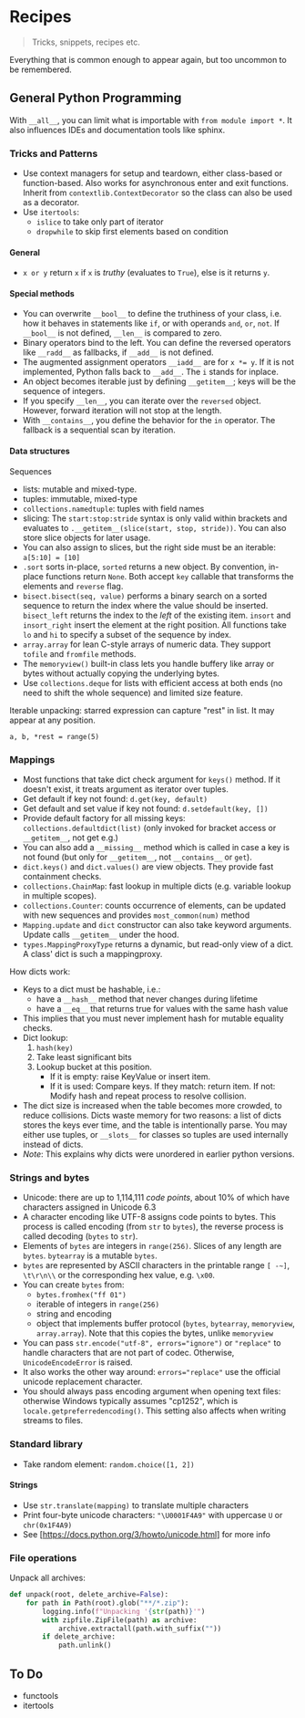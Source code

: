 # Recipes

> Tricks, snippets, recipes etc.

Everything that is common enough to appear again, but too uncommon to be
remembered.

## General Python Programming

With `__all__`, you can limit what is importable with `from module import *`.
It also influences IDEs and documentation tools like sphinx.


### Tricks and Patterns

- Use context managers for setup and teardown, either class-based or
  function-based.
  Also works for asynchronous enter and exit functions.
  Inherit from `contextlib.ContextDecorator` so the class can also be used as
  a decorator.
- Use `itertools`:
  - `islice` to take only part of iterator
  - `dropwhile` to skip first elements based on condition

#### General

- `x or y` return `x` if `x` is *truthy* (evaluates to `True`), else is it
  returns `y`.

#### Special methods

- You can overwrite `__bool__` to define the truthiness of your class, i.e. how
  it behaves in statements like `if`, or with operands `and`, `or`, `not`.
  If `__bool__` is not defined, `__len__` is compared to zero.
- Binary operators bind to the left. You can define the reversed operators like
  `__radd__` as fallbacks, if `__add__` is not defined.
- The augmented assignment operators `__iadd__` are for `x *= y`. If it is not
  implemented, Python falls back to `__add__`. The `i` stands for inplace.
- An object becomes iterable just by defining `__getitem__`; keys will be the
  sequence of integers.
- If you specify `__len__`, you can iterate over the `reversed` object. However,
  forward iteration will not stop at the length.
- With `__contains__`, you define the behavior for the `in` operator.
  The fallback is a sequential scan by iteration.


#### Data structures

Sequences

- lists: mutable and mixed-type.
- tuples: immutable, mixed-type
- `collections.namedtuple`: tuples with field names
- slicing: The `start:stop:stride` syntax is only valid within brackets and
  evaluates to `.__getitem__(slice(start, stop, stride))`. You can also store
  slice objects for later usage.
- You can also assign to slices, but the right side must be an iterable:
  `a[5:10] = [10]`
- `.sort` sorts in-place, `sorted` returns a new object. By convention,
  in-place functions return `None`. Both accept `key` callable that transforms
  the elements and `reverse` flag.
- `bisect.bisect(seq, value)` performs a binary search on a sorted sequence to
  return the index where the value should be inserted. `bisect_left` returns
  the index to the *left* of the existing item. `insort` and `insort_right`
  insert the element at the right position. All functions take `lo` and `hi` to
  specify a subset of the sequence by index.
- `array.array` for lean C-style arrays of numeric data. They support `tofile`
  and `fromfile` methods.
- The `memoryview()` built-in class lets you handle buffery like array or bytes
  without actually copying the underlying bytes.
- Use `collections.deque` for lists with efficient access at both ends (no need
  to shift the whole sequence) and limited size feature.

Iterable unpacking: starred expression can capture "rest" in list. It may
appear at any position.
```
a, b, *rest = range(5)
```

### Mappings

- Most functions that take dict check argument for `keys()` method. If it
  doesn't exist, it treats argument as iterator over tuples.
- Get default if key not found: `d.get(key, default)`
- Get default and set value if key not found: `d.setdefault(key, [])`
- Provide default factory for all missing keys: `collections.defaultdict(list)`
  (only invoked for bracket access or `__getitem__`, not get e.g.)
- You can also add a `__missing__` method which is called in case a key is not
  found (but only for `__getitem__`, not `__contains__` or `get`).
- `dict.keys()` and `dict.values()` are view objects. They provide fast
  containment checks.
- `collections.ChainMap`: fast lookup in multiple dicts (e.g. variable lookup
  in multiple scopes).
- `collections.Counter`: counts occurrence of elements, can be updated with
  new sequences and provides `most_common(num)` method
- `Mapping.update` and `dict` constructor can also take keyword arguments.
  Update calls `__getitem__` under the hood.
- `types.MappingProxyType` returns a dynamic, but read-only view of a dict.
  A class' dict is such a mappingproxy.

How dicts work:

- Keys to a dict must be hashable, i.e.:
  - have a `__hash__` method that never changes during lifetime
  - have a `__eq__` that returns true for values with the same hash value
- This implies that you must never implement hash for mutable equality checks.
- Dict lookup:
  1. `hash(key)`
  2. Take least significant bits
  3. Lookup bucket at this position.
     - If it is empty: raise KeyValue or insert item.
     - If it is used: Compare keys. If they match: return item. If not:
       Modify hash and repeat process to resolve collision.
- The dict size is increased when the table becomes more crowded, to reduce
  collisions. Dicts waste memory for two reasons: a list of dicts stores the
  keys ever time, and the table is intentionally parse. You may either use
  tuples, or `__slots__` for classes so tuples are used internally instead of
  dicts.
- *Note*: This explains why dicts were unordered in earlier python versions.

### Strings and bytes

- Unicode: there are up to 1,114,111 *code points*, about 10% of which have
  characters assigned in Unicode 6.3
- A character encoding like UTF-8 assigns code points to bytes. This process is
  called encoding (from `str` to `bytes`), the reverse process is called
  decoding (`bytes` to `str`).
- Elements of `bytes` are integers in `range(256)`. Slices of any length are
  `bytes`. `bytearray` is a mutable `bytes`.
- `bytes` are represented by ASCII characters in the printable range `[ -~]`,
  `\t\r\n\\` or the corresponding hex value, e.g. `\x00`.
- You can create `bytes` from:
  - `bytes.fromhex("ff 01")`
  - iterable of integers in `range(256)`
  - string and encoding
  - object that implements buffer protocol (`bytes`, `bytearray`, `memoryview`,
    `array.array`). Note that this copies the bytes, unlike `memoryview`
- You can pass `str.encode("utf-8", errors="ignore")` or `"replace"` to handle
  characters that are not part of codec. Otherwise, `UnicodeEncodeError` is
  raised.
- It also works the other way around: `errors="replace"` use the official
  unicode replacement character.
- You should always pass encoding argument when opening text files: otherwise
  Windows typically assumes "cp1252", which is `locale.getpreferredencoding()`.
  This setting also affects when writing streams to files.



### Standard library

- Take random element: `random.choice([1, 2])`


#### Strings

- Use `str.translate(mapping)` to translate multiple characters
- Print four-byte unicode characters: `"\U0001F4A9"` with uppercase `U` or `chr(0x1F4A9)`
- See [https://docs.python.org/3/howto/unicode.html] for more info

### File operations

Unpack all archives:
```py
def unpack(root, delete_archive=False):
    for path in Path(root).glob("**/*.zip"):
        logging.info(f"Unpacking '{str(path)}'")
        with zipfile.ZipFile(path) as archive:
            archive.extractall(path.with_suffix(""))
        if delete_archive:
            path.unlink()
```

## To Do

- functools
- itertools
